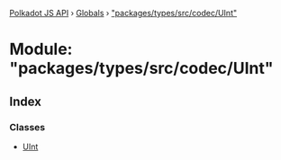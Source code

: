 [Polkadot JS API](../README.md) › [Globals](../globals.md) › ["packages/types/src/codec/UInt"](_packages_types_src_codec_uint_.md)

# Module: "packages/types/src/codec/UInt"

## Index

### Classes

* [UInt](../classes/_packages_types_src_codec_uint_.uint.md)
